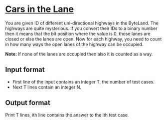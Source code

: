 # [Cars in the Lane][link]

You are given ID of different uni-directional highways in the ByteLand. The highways are quite mysterious. If you convert their IDs to a binary number then it means that the bit position where the value is 0, those lanes are closed or else the lanes are open. Now for each highway, you need to count in how many ways the open lanes of the highway can be occupied.

**Note:** If none of the lanes are occupied then also it is counted as a way.

## Input format

- First line of the input contains an integer T, the number of test cases.
- Next T lines contain an integer N.

## Output format

Print T lines, ith line contains the answer to the ith test case.

[link]: https://www.hackerearth.com/practice/basic-programming/bit-manipulation/basics-of-bit-manipulation/practice-problems/algorithm/and-this-one-784d9012/
